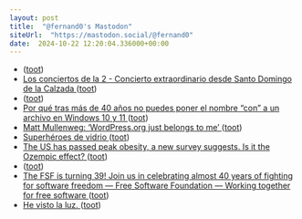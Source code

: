 ```yaml
---
layout: post
title:  "@fernand0's Mastodon"
siteUrl:  "https://mastodon.social/@fernand0"
date:  2024-10-22 12:20:04.336000+00:00
---
```

*  [ ](https://mastodon.social/@BurpBlog) ([toot](https://mastodon.social/@fernand0/113351039669489269))
*  [Los conciertos de la 2 - Concierto extraordinario desde Santo Domingo de la Calzada ](https://www.rtve.es/play/videos/los-conciertos-de-la-2/extraordinario-desde-santo-domingo-calzada/16257295) ([toot](https://mastodon.social/@fernand0/113350844103457279))
*  [ ](https://mastodon.social/@BurpBlog) ([toot](https://mastodon.social/@fernand0/113350641825831691))
*  [Por qué tras más de 40 años no puedes poner el nombre “con” a un archivo en Windows 10 y 11 ](https://www.genbeta.com/a-fondo/que-40-anos-no-puedes-poner-nombre-a-archivo-windows-10-1) ([toot](https://mastodon.social/@fernand0/113350553337737830))
*  [Matt Mullenweg: ‘WordPress.org just belongs to me’ ](https://www.theverge.com/2024/10/4/24262232/matt-mullenweg-wordpress-org-wp-engin) ([toot](https://mastodon.social/@fernand0/113350438884326904))
*  [Superhéroes de vidrio ](https://www.flickr.com/photos/fernand0/54052307550) ([toot](https://mastodon.social/@fernand0/113350187634003042))
*  [The US has passed peak obesity, a new survey suggests. Is it the Ozempic effect? ](https://www.independent.co.uk/news/health/obesity-rates-us-ozempic-weight-loss-b2624064.htm) ([toot](https://mastodon.social/@fernand0/113350163602474339))
*  [ ](https://mastodon.social/@BurpBlog) ([toot](https://mastodon.social/@fernand0/113350121076799294))
*  [The FSF is turning 39! Join us in celebrating almost 40 years of fighting for software freedom — Free Software Foundation — Working together for free software ](https://www.fsf.org/blogs/community/fsf-turns-3) ([toot](https://mastodon.social/@fernand0/113349141784948629))
*  [He visto la luz. ](https://avecesunafoto.wordpress.com/2024/10/21/he-visto-la-luz-29) ([toot](https://mastodon.social/@fernand0/113348475071365007))
